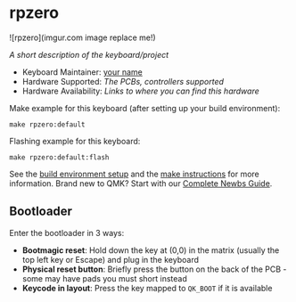 # rpzero

![rpzero](imgur.com image replace me!)

*A short description of the keyboard/project*

* Keyboard Maintainer: [your name](https://github.com/yourgithubusername)
* Hardware Supported: *The PCBs, controllers supported*
* Hardware Availability: *Links to where you can find this hardware*

Make example for this keyboard (after setting up your build environment):

    make rpzero:default

Flashing example for this keyboard:

    make rpzero:default:flash

See the [build environment setup](https://docs.qmk.fm/#/getting_started_build_tools) and the [make instructions](https://docs.qmk.fm/#/getting_started_make_guide) for more information. Brand new to QMK? Start with our [Complete Newbs Guide](https://docs.qmk.fm/#/newbs).

## Bootloader

Enter the bootloader in 3 ways:

* **Bootmagic reset**: Hold down the key at (0,0) in the matrix (usually the top left key or Escape) and plug in the keyboard
* **Physical reset button**: Briefly press the button on the back of the PCB - some may have pads you must short instead
* **Keycode in layout**: Press the key mapped to `QK_BOOT` if it is available
